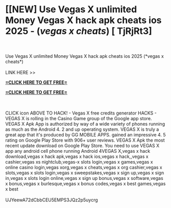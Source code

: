 # [[NEW] Use Vegas X unlimited Money Vegas X hack apk cheats ios 2025 - (*vegas x cheats*) [ TjRjRt3]
<br>
<br>Use Vegas X unlimited Money Vegas X hack apk cheats ios 2025 (*vegas x cheats*)
<br>
<br>LINK HERE >> 

**[=CLICK HERE TO GET FREE=](https://www.google.com/url?q=https%3A%2F%2Fappbitly.com%2FuxHKU)**


**[=CLICK HERE TO GET FREE=](https://www.google.com/url?q=https%3A%2F%2Fappbitly.com%2FuxHKU)**


<br>
<br>CLICK  icon ABOVE TO HACK! - Vegas X free credits generator HACKS - VEGAS X is rolling in the Casino Game group of the Google app store. VEGAS X Apk App is authorized by way of a wide variety of phones running as much as the Android 4. 2 and up operating system.  VEGAS X is truly a great app that it's produced by GG MOBILE APPS.  gained an impressive 4. 5 rating on Google Play Store with 906+ user reviews. VEGAS X Apk the most recent update download on Google Play Store.  You need to use VEGAS X app any android cell phone running Android 4VEGAS X,vegas x hack download,vegas x hack apk,vegas x hack ios,vegas x hack,,vegas x cashier,vegas xs nightclub,vegas-x slots login,vegas x games,vegas x online casino login,vegas xorg,vegas x cheats,vegas x org cashier,vegas x slots,vegas x slots login,vegas x sweepstakes,vegas x sign up,vegas x sign in,vegas x slots login online,vegas x sign up bonus,vegas x software,vegas x bonus,vegas x burlesque,vegas x bonus codes,vegas x best games,vegas x best
<br>
<br>UJYeewA72dCbbCEU5EMPS3JQz2p5uycrg
<br>
